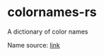 # colornames-rs
A dictionary of color names

Name source:
[link](https://github.com/meodai/color-names)
